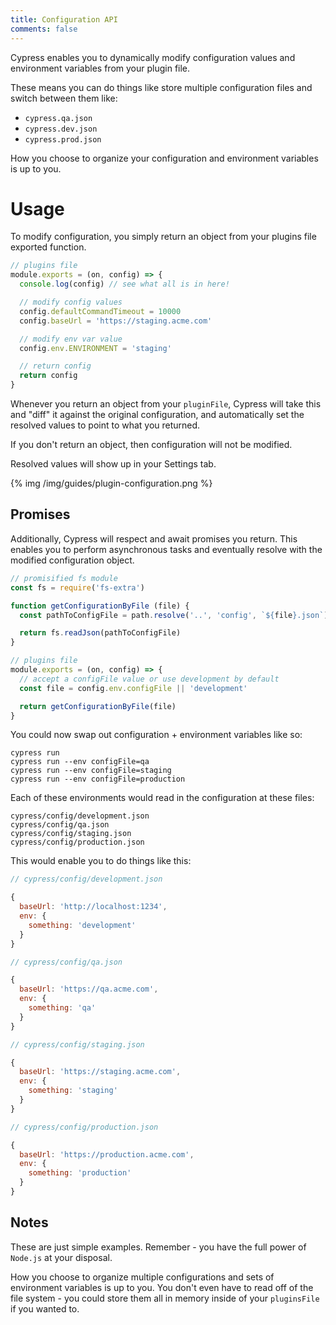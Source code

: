```yaml
---
title: Configuration API
comments: false
---
```


Cypress enables you to dynamically modify configuration values and environment variables from your plugin file.

These means you can do things like store multiple configuration files and switch between them like:

- `cypress.qa.json`
- `cypress.dev.json`
- `cypress.prod.json`

How you choose to organize your configuration and environment variables is up to you.

# Usage

To modify configuration, you simply return an object from your plugins file exported function.

```javascript
// plugins file
module.exports = (on, config) => {
  console.log(config) // see what all is in here!

  // modify config values
  config.defaultCommandTimeout = 10000
  config.baseUrl = 'https://staging.acme.com'

  // modify env var value
  config.env.ENVIRONMENT = 'staging'

  // return config
  return config
}
```

Whenever you return an object from your `pluginFile`, Cypress will take this and "diff" it against the original configuration, and automatically set the resolved values to point to what you returned.

If you don't return an object, then configuration will not be modified.

Resolved values will show up in your Settings tab.

{% img /img/guides/plugin-configuration.png %}

## Promises

Additionally, Cypress will respect and await promises you return. This enables you to perform asynchronous tasks and eventually resolve with the modified configuration object.

```javascript
// promisified fs module
const fs = require('fs-extra')

function getConfigurationByFile (file) {
  const pathToConfigFile = path.resolve('..', 'config', `${file}.json`)

  return fs.readJson(pathToConfigFile)
}

// plugins file
module.exports = (on, config) => {
  // accept a configFile value or use development by default
  const file = config.env.configFile || 'development'

  return getConfigurationByFile(file)
}
```

You could now swap out configuration + environment variables like so:

```shell
cypress run
cypress run --env configFile=qa
cypress run --env configFile=staging
cypress run --env configFile=production
```

Each of these environments would read in the configuration at these files:

```text
cypress/config/development.json
cypress/config/qa.json
cypress/config/staging.json
cypress/config/production.json
```

This would enable you to do things like this:

```js
// cypress/config/development.json

{
  baseUrl: 'http://localhost:1234',
  env: {
    something: 'development'
  }
}
```

```js
// cypress/config/qa.json

{
  baseUrl: 'https://qa.acme.com',
  env: {
    something: 'qa'
  }
}
```

```js
// cypress/config/staging.json

{
  baseUrl: 'https://staging.acme.com',
  env: {
    something: 'staging'
  }
}
```

```js
// cypress/config/production.json

{
  baseUrl: 'https://production.acme.com',
  env: {
    something: 'production'
  }
}
```

## Notes

These are just simple examples. Remember - you have the full power of `Node.js` at your disposal.

How you choose to organize multiple configurations and sets of environment variables is up to you. You don't even have to read off of the file system - you could store them all in memory inside of your `pluginsFile` if you wanted to.
